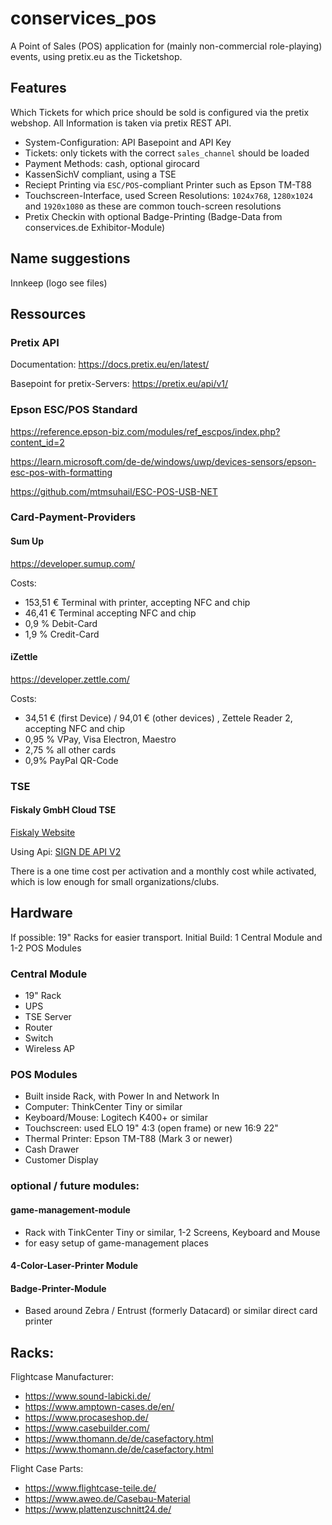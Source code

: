 # conservices_pos
A Point of Sales (POS) application for (mainly non-commercial role-playing) events, using pretix.eu as the Ticketshop.

## Features
Which Tickets for which price should be sold is configured via the pretix webshop. All Information is taken via pretix REST API.

- System-Configuration: API Basepoint and API Key
- Tickets: only tickets with the correct ``sales_channel`` should be loaded
- Payment Methods: cash, optional girocard
- KassenSichV compliant, using a TSE
- Reciept Printing via ``ESC/POS``-compliant Printer such as Epson TM-T88
- Touchscreen-Interface, used Screen Resolutions: ``1024x768``, ``1280x1024`` and ``1920x1080`` as these are common touch-screen resolutions
- Pretix Checkin with optional Badge-Printing (Badge-Data from conservices.de Exhibitor-Module)

## Name suggestions
Innkeep (logo see files)


## Ressources
### Pretix API

Documentation: https://docs.pretix.eu/en/latest/

Basepoint for pretix-Servers: https://pretix.eu/api/v1/ 

### Epson ESC/POS Standard
https://reference.epson-biz.com/modules/ref_escpos/index.php?content_id=2

https://learn.microsoft.com/de-de/windows/uwp/devices-sensors/epson-esc-pos-with-formatting

https://github.com/mtmsuhail/ESC-POS-USB-NET

### Card-Payment-Providers

#### Sum Up
https://developer.sumup.com/

Costs:
- 153,51 € Terminal with printer, accepting NFC and chip
- 46,41 € Terminal accepting NFC and chip
- 0,9 % Debit-Card
- 1,9 % Credit-Card

#### iZettle
https://developer.zettle.com/

Costs:
- 34,51 € (first Device) / 94,01 € (other devices) , Zettele Reader 2, accepting NFC and chip
- 0,95 % VPay, Visa Electron, Maestro
- 2,75 % all other cards
- 0,9% PayPal QR-Code



### TSE
#### Fiskaly GmbH Cloud TSE
[Fiskaly Website](https://www.fiskaly.com/)

Using Api: [SIGN DE API V2](https://developer.fiskaly.com/api/kassensichv/v2)

There is a one time cost per activation and a monthly cost while activated, which is low enough for small organizations/clubs.



## Hardware
If possible: 19" Racks for easier transport. Initial Build: 1 Central Module and 1-2 POS Modules
### Central Module

- 19" Rack
- UPS
- TSE Server
- Router
- Switch
- Wireless AP

### POS Modules

- Built inside Rack, with Power In and Network In
- Computer: ThinkCenter Tiny or similar
- Keyboard/Mouse: Logitech K400+ or similar
- Touchscreen: used ELO 19" 4:3 (open frame) or new 16:9 22"
- Thermal Printer: Epson TM-T88 (Mark 3 or newer)
- Cash Drawer
- Customer Display

### optional / future modules:

#### game-management-module
- Rack with TinkCenter Tiny or similar, 1-2 Screens, Keyboard and Mouse
- for easy setup of game-management places

#### 4-Color-Laser-Printer Module

#### Badge-Printer-Module
- Based around Zebra / Entrust (formerly Datacard) or similar direct card printer


## Racks:
Flightcase Manufacturer:
- https://www.sound-labicki.de/
- https://www.amptown-cases.de/en/
- https://www.procaseshop.de/
- https://www.casebuilder.com/
- https://www.thomann.de/de/casefactory.html
- https://www.thomann.de/de/casefactory.html

Flight Case Parts:
- https://www.flightcase-teile.de/
- https://www.aweo.de/Casebau-Material
- https://www.plattenzuschnitt24.de/

